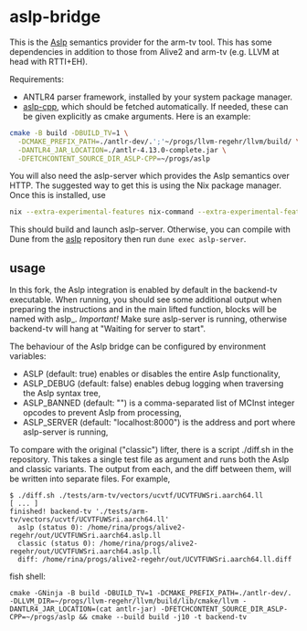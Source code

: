# aslp-bridge

This is the [Aslp](https://github.com/UQ-PAC/aslp) semantics provider for the arm-tv tool.
This has some dependencies in addition to those from Alive2 and arm-tv (e.g. LLVM at head with RTTI+EH).

Requirements:
- ANTLR4 parser framework, installed by your system package manager.
- [aslp-cpp](https://github.com/UQ-PAC/aslp/tree/partial_eval/aslp-cpp), which should be fetched automatically.
If needed, these can be given explicitly as cmake arguments. Here is an example:
```bash
cmake -B build -DBUILD_TV=1 \
  -DCMAKE_PREFIX_PATH=./antlr-dev/.';'~/progs/llvm-regehr/llvm/build/ \
  -DANTLR4_JAR_LOCATION=./antlr-4.13.0-complete.jar \
  -DFETCHCONTENT_SOURCE_DIR_ASLP-CPP=~/progs/aslp 
```

You will also need the aslp-server which provides the Aslp semantics over HTTP.
The suggested way to get this is using the Nix package manager. Once this is installed, use
```bash
nix --extra-experimental-features nix-command --extra-experimental-features flakes shell github:katrinafyi/pac-nix#aslp --command aslp-server 
```
This should build and launch aslp-server.
Otherwise, you can compile with Dune from the [aslp](https://github.com/UQ-PAC/aslp) repository then run `dune exec aslp-server`.

## usage

In this fork, the Aslp integration is enabled by default in the backend-tv executable.
When running, you should see some additional output when preparing the instructions and
in the main lifted function, blocks will be named with aslp\_.
*Important!* Make sure aslp-server is running, otherwise backend-tv will hang at "Waiting for server to start".

The behaviour of the Aslp bridge can be configured by environment variables:
- ASLP (default: true) enables or disables the entire Aslp functionality,
- ASLP\_DEBUG (default: false) enables debug logging when traversing the Aslp syntax tree,
- ASLP\_BANNED (default: "") is a comma-separated list of MCInst integer opcodes to prevent Aslp from processing,
- ASLP\_SERVER (default: "localhost:8000") is the address and port where aslp-server is running,

To compare with the original ("classic") lifter, there is a script ./diff.sh in the repository.
This takes a single test file as argument and runs both the Aslp and classic variants.
The output from each, and the diff between them, will be written into separate files.
For example,
```bash-session
$ ./diff.sh ./tests/arm-tv/vectors/ucvtf/UCVTFUWSri.aarch64.ll
[ ... ]
finished! backend-tv './tests/arm-tv/vectors/ucvtf/UCVTFUWSri.aarch64.ll'
  aslp (status 0): /home/rina/progs/alive2-regehr/out/UCVTFUWSri.aarch64.aslp.ll
  classic (status 0): /home/rina/progs/alive2-regehr/out/UCVTFUWSri.aarch64.aslp.ll
  diff: /home/rina/progs/alive2-regehr/out/UCVTFUWSri.aarch64.ll.diff
```


fish shell:
```fish
cmake -GNinja -B build -DBUILD_TV=1 -DCMAKE_PREFIX_PATH=./antlr-dev/. -DLLVM_DIR=~/progs/llvm-regehr/llvm/build/lib/cmake/llvm -DANTLR4_JAR_LOCATION=(cat antlr-jar) -DFETCHCONTENT_SOURCE_DIR_ASLP-CPP=~/progs/aslp && cmake --build build -j10 -t backend-tv
```
